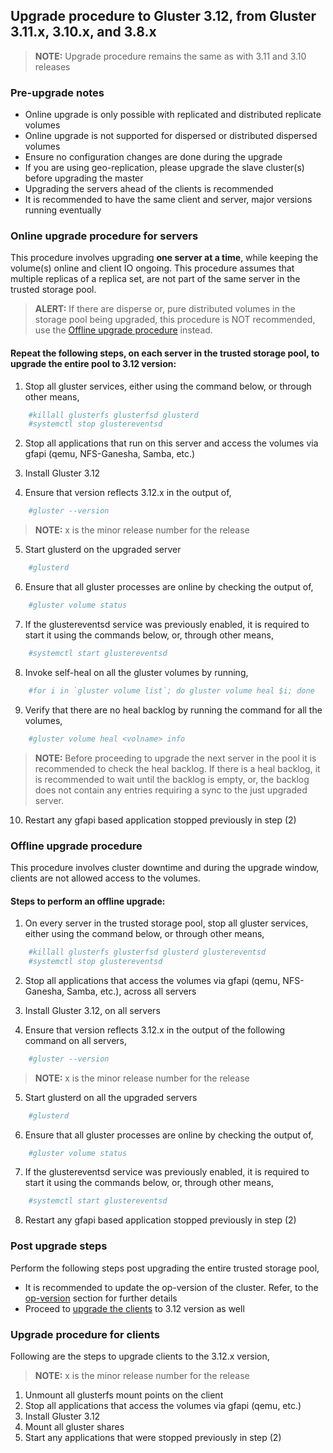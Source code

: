 ## Upgrade procedure to Gluster 3.12, from Gluster 3.11.x, 3.10.x, and 3.8.x

> **NOTE:** Upgrade procedure remains the same as with 3.11 and 3.10 releases

### Pre-upgrade notes
- Online upgrade is only possible with replicated and distributed replicate volumes
- Online upgrade is not supported for dispersed or distributed dispersed volumes
- Ensure no configuration changes are done during the upgrade
- If you are using geo-replication, please upgrade the slave cluster(s) before upgrading the master
- Upgrading the servers ahead of the clients is recommended
- It is recommended to have the same client and server, major versions running eventually

### Online upgrade procedure for servers
This procedure involves upgrading **one server at a time**, while keeping the volume(s) online and client IO ongoing. This procedure assumes that multiple replicas of a replica set, are not part of the same server in the trusted storage pool.

> **ALERT:** If there are disperse or, pure distributed volumes in the storage pool being upgraded, this procedure is NOT recommended, use the [Offline upgrade procedure](#offline-upgrade-procedure) instead.

#### Repeat the following steps, on each server in the trusted storage pool, to upgrade the entire pool to 3.12 version:
1. Stop all gluster services, either using the command below, or through other means,
```sh
    #killall glusterfs glusterfsd glusterd
    #systemctl stop glustereventsd
```

2. Stop all applications that run on this server and access the volumes via gfapi (qemu, NFS-Ganesha, Samba, etc.)

3. Install Gluster 3.12

4. Ensure that version reflects 3.12.x in the output of,
```sh
    #gluster --version
```

> **NOTE:** x is the minor release number for the release

5. Start glusterd on the upgraded server
```sh
    #glusterd
```

6. Ensure that all gluster processes are online by checking the output of,
```sh
    #gluster volume status
```

7. If the glustereventsd service was previously enabled, it is required to start it using the commands below, or, through other means,
```sh
    #systemctl start glustereventsd
```

8. Invoke self-heal on all the gluster volumes by running,
```sh
    #for i in `gluster volume list`; do gluster volume heal $i; done
```

9. Verify that there are no heal backlog by running the command for all the volumes,
```sh
    #gluster volume heal <volname> info
```
> **NOTE:** Before proceeding to upgrade the next server in the pool it is recommended to check the heal backlog. If there is a heal backlog, it is recommended to wait until the backlog is empty, or, the backlog does not contain any entries requiring a sync to the just upgraded server.

10. Restart any gfapi based application stopped previously in step (2)

### Offline upgrade procedure
This procedure involves cluster downtime and during the upgrade window, clients are not allowed access to the volumes.

#### Steps to perform an offline upgrade:
1. On every server in the trusted storage pool, stop all gluster services, either using the command below, or through other means,

```sh
    #killall glusterfs glusterfsd glusterd glustereventsd
    #systemctl stop glustereventsd
```
2. Stop all applications that access the volumes via gfapi (qemu, NFS-Ganesha, Samba, etc.), across all servers

3. Install Gluster 3.12, on all servers

4. Ensure that version reflects 3.12.x in the output of the following command on all servers,
```sh
    #gluster --version
```

> **NOTE:** x is the minor release number for the release

5. Start glusterd on all the upgraded servers
```sh
    #glusterd
```
6. Ensure that all gluster processes are online by checking the output of,
```sh
    #gluster volume status
```

7. If the glustereventsd service was previously enabled, it is required to start it using the commands below, or, through other means,
```sh
    #systemctl start glustereventsd
```

8. Restart any gfapi based application stopped previously in step (2)

### Post upgrade steps
Perform the following steps post upgrading the entire trusted storage pool,

- It is recommended to update the op-version of the cluster. Refer, to the [op-version](./op-version.md) section for further details
- Proceed to [upgrade the clients](#upgrade-procedure-for-clients) to 3.12 version as well

### Upgrade procedure for clients
Following are the steps to upgrade clients to the 3.12.x version,

> **NOTE:** x is the minor release number for the release

1. Unmount all glusterfs mount points on the client
2. Stop all applications that access the volumes via gfapi (qemu, etc.)
3. Install Gluster 3.12
4. Mount all gluster shares
5. Start any applications that were stopped previously in step (2)
